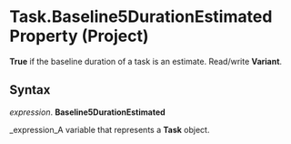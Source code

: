 
# Task.Baseline5DurationEstimated Property (Project)

 **True** if the baseline duration of a task is an estimate. Read/write **Variant**.


## Syntax

 _expression_. **Baseline5DurationEstimated**

 _expression_A variable that represents a  **Task** object.

